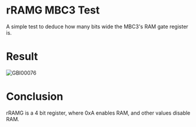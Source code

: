 # rRAMG MBC3 Test

A simple test to deduce how many bits wide the MBC3's RAM gate register is.

# Result

![GBI00076](https://user-images.githubusercontent.com/50538166/114638854-5ecadf00-9c81-11eb-9d93-a4e883b7e8ca.PNG)

# Conclusion

rRAMG is a 4 bit register, where 0xA enables RAM, and other values disable RAM.

